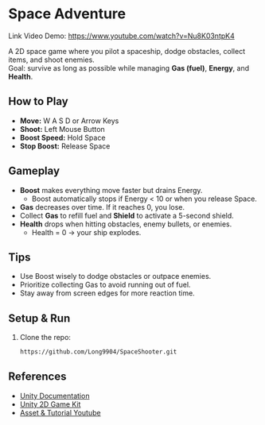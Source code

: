 # Space Adventure

Link Video Demo: https://www.youtube.com/watch?v=Nu8K03ntpK4

A 2D space game where you pilot a spaceship, dodge obstacles, collect items, and shoot enemies.  
Goal: survive as long as possible while managing **Gas (fuel)**, **Energy**, and **Health**.

## How to Play
- **Move:** W A S D or Arrow Keys  
- **Shoot:** Left Mouse Button  
- **Boost Speed:** Hold Space  
- **Stop Boost:** Release Space  

## Gameplay
- **Boost** makes everything move faster but drains Energy.  
  - Boost automatically stops if Energy < 10 or when you release Space.  
- **Gas** decreases over time. If it reaches 0, you lose.  
- Collect **Gas** to refill fuel and **Shield** to activate a 5-second shield.  
- **Health** drops when hitting obstacles, enemy bullets, or enemies.  
  - Health = 0 → your ship explodes.

## Tips
- Use Boost wisely to dodge obstacles or outpace enemies.  
- Prioritize collecting Gas to avoid running out of fuel.  
- Stay away from screen edges for more reaction time.

## Setup & Run
1. Clone the repo:
   ```bash
   https://github.com/Long9904/SpaceShooter.git
## References

- [Unity Documentation](https://docs.unity3d.com/Manual/index.html) 
- [Unity 2D Game Kit](https://learn.unity.com/project/2d-game-kit) 
- [Asset & Tutorial Youtube](https://www.youtube.com/watch?v=P377cNMG4lg&t=32722s)
